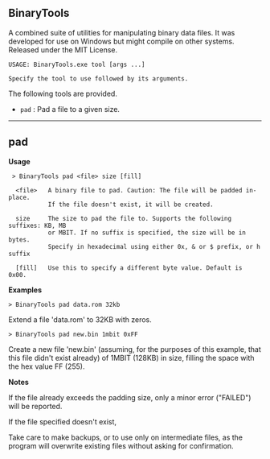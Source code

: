 
BinaryTools
-----------

A combined suite of utilities for manipulating binary data files.
It was developed for use on Windows but might compile on other systems.
Released under the MIT License.


```
USAGE: BinaryTools.exe tool [args ...]

Specify the tool to use followed by its arguments.
```

The following tools are provided.

* `pad` : Pad a file to a given size.

-----


pad
---

**Usage**
```
 > BinaryTools pad <file> size [fill]

  <file>   A binary file to pad. Caution: The file will be padded in-place.
           If the file doesn't exist, it will be created.

  size     The size to pad the file to. Supports the following suffixes: KB, MB
           or MBIT. If no suffix is specified, the size will be in bytes.
           Specify in hexadecimal using either 0x, & or $ prefix, or h suffix

  [fill]   Use this to specify a different byte value. Default is 0x00.
```

**Examples**

```> BinaryTools pad data.rom 32kb```

Extend a file 'data.rom' to 32KB with zeros.

```> BinaryTools pad new.bin 1mbit 0xFF```

Create a new file 'new.bin' (assuming, for the purposes of this example, that this file didn't exist already) of 1MBIT (128KB) in size, filling the space with the hex value FF (255).

**Notes**

If the file already exceeds the padding size, only a minor error ("FAILED") will be reported.

If the file specified doesn't exist, 

Take care to make backups, or to use only on intermediate files, as the program will overwrite existing files without asking for confirmation.



